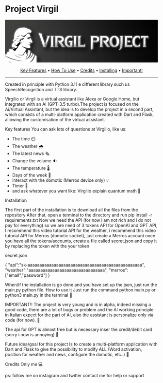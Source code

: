 # Project Virgil

<p align="center">
 <img src="/docs/BannerVirgil-transformed.png" alt="Markdownify" width ="700px" >
 </p>
 

<p align="center">
  <a href="#key-features">Key Features</a> •
  <a href="#how-to-use">How To Use</a> •
  <a href="#credits">Credits</a> •
  <a href="#installing">Installing</a> •
  <a href="#important">Important!</a> 
</p>

---

Created in principle with Python 3.11 e different library such us SpeechRecognition and TTS library.

Virgilio or Virgil is a virtual assistant like Alexa or Google Home, but integrated with an AI (GPT-3.5 turbo).The project is focused on the Ai/Virtual Assistant, but the idea is to develop the project in a second part, which consists of a multi-platform application created with Dart and Flask, allowing the customisation of the virtual assistant.

Key features
You can ask lots of questions at Virgilio, like us:

- The time ⏲️
- The weather 🌧️
- The latest news 🗞️
- Change the volume 🔉
- The temperature 🌡️
- Days of the week 📆
- Interact with the domotic (Merros device only) 💡
- Timer 🔂
- and ask whatever you want like: Virgilio explain quantum math 🤖

Installation

The first part of the installation is to download all the files from the repository
After that, open a terminal to the directory and run pip install -r requirements.txt
Now we need the API (for now i am not rich and i do not pay for everything) so we are need of 3 tokens
API for OpenAI and GPT API, I recommend this video tutorial
API for the weather, i recommend this video tutorial
API for Merros (domotic socket), just create a Merros account
once you have all the tokens/accounts, create a file called secret.json
and copy it by replacing the token with the your token 

secret.json

{
     "api":"sk-aaaaaaaaaaaaaaaaaaaaaaaaaaaaaaaaaaaaaaaaaaaaaaaa",
     "weather":"aaaaaaaaaaaaaaaaaaaaaaaaaaaaaaaa",
     "merros":["email","password"]
 }
 
When/if the installation is go done and you have set up the json, just run the main.py python file.
How to use it
Just run the command python main.py or python3 main.py in the terminal 📃

IMPORTANT!!
The project is very young and is in alpha, indeed missing a good code, there are a lot of bugs or problem and the AI working principle in Italian expect for the part of AI, also the assistant is personalize only via code (for now). 🐛

The api for GPT is almost free but is necessary inser the credit/debit card (sorry i now is annoying) 💸

Future idea/goal for this project
Is to create a multi-platform application with Dart and Flask to give the possibility to modify ALL (Word activation, position for weather and news, configure the domotic, etc..) 👾

Credits
Only me 💻

ps: follow me on instagram and twitter contact me for help or support


